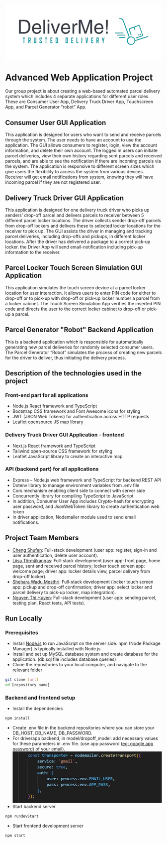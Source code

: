 
![Logo](https://github.com/din22-awap-ParcelDeliveryApp-team1/parceldelivery-user-frontend/blob/regnsignin/public/images/logo_driveme.png) 
# Advanced Web Application Project
Our group project is about creating a web-based automated parcel delivery system which includes 4 separate applications for different user roles. These are Consumer User App, Delivery Truck Driver App, Touchscreen App, and Parcel Generator “robot” App.

## Consumer User GUI Application
This application is designed for users who want to send and receive parcels through the system. The user needs to have an account to use the application. The GUI allows consumers to register, login, view the account information, and delete their own account. The logged in users can initiate parcel deliveries, view their own history regarding sent parcels and received parcels, and are able to see the notification if there are incoming parcels via the system. The application is responsive to different screen sizes which give users the flexibility to access the system from various devices. Receiver will get email notifications from system, knowing they will have incoming parcel if they are not registered user.

## Delivery Truck Driver GUI Application
This application is designed for one delivery truck driver who picks up senders’ drop-off parcel and delivers parcels to receiver between 5 different parcel locker locations. The driver collects sender drop-off parcels from drop-off lockers and delivers these to selected locker locations for the receiver to pick up. The GUI assists the driver in managing and tracking parcel deliveries, including drop-offs and pickups, in different locker locations. After the driver has delivered a package to a correct pick-up locker, the Driver App will send email-notification including pick-up information to the receiver.

## Parcel Locker Touch Screen Simulation GUI Application
This application simulates the touch screen device at a parcel locker location for user interaction. It allows users to enter PIN code for either to drop-off or to pick-up with drop-off or pick-up locker number a parcel from a locker cabinet. The Touch Screen Simulation App verifies the inserted PIN code and directs the user to the correct locker cabinet to drop-off or pick-up a parcel.

## Parcel Generator "Robot" Backend Application
This is a backend application which is responsible for automatically generating new parcel deliveries for randomly selected consumer users. The Parcel Generator “Robot” simulates the process of creating new parcels for the driver to deliver, thus initiating the delivery process.

## Description of the technologies used in the project
### Front-end part for all applications
- Node.js React framework and TypeScript
- Bootstrap CSS framework and Font Awesome icons for styling
- JWT (JSON Web Tokens) for authentication across HTTP requests
- Leaflet opensource JS map library
### Delivery Truck Driver GUI Application - frontend
- Next.js React framework and TypeScript
- Tailwind open-source CSS framework for styling
- Leaflet JavaScript library to create an interactive map
### API (backend part) for all applications
- Express – Node.js web framework and TypeScript for backend REST API
- Dotenv library to manage environment variables from .env file
- Cors mechanism enabling client side to connect with server side
- Concurrently library for compiling TypeScript to JavaScript
- In addition, Consumer User App includes Crypto-hash for encrypting user password, and JsonWebToken library to create authentication web token
- In driver application, Nodemailer module used to send email notifications.

## Project Team Members

 - [Cheng Shufen](https://github.com/ofiscarlett): Full-stack development (user app: register, sign-in and user authentication, delete user account).
 - [Liisa Törmäkangas](https://github.com/liisatormakangas): Full-stack development (user app: front page, home page, sent and received parcel history; locker touch screen app: welcome page; driver app: locker details view, parcel delivery from drop-off locker).
 - [Shehara Wadu Mesthri](https://github.com/WMSShehara): Full-stack development (locker touch screen app: pickup and drop-off confirmation; driver app: select locker and parcel delivery to pick-up locker, map integration).
 - [Nguyen Thi Huyen](https://github.com/Nguyen-Thi-HuyenK): Full-stack development (user app: sending parcel, testing plan, React tests, API tests).

## Run Locally
### Prerequisites
- Install [Node.js](https://nodejs.org/en) to run JavaScript on the server side. npm (Node Package Manager) is typically installed with Node.js.
- Install and set up MySQL database system and create database for the application. (db.sql file includes database queries)
- Clone the repositories to your local computer, and navigate to the relevant folder
```bash
git clone [url]
cd [repository name]
```
### Backend and frontend setup
- Install the dependencies
```bash
npm install
```
- Create .env file in the backend repositories where you can store your DB_HOST, DB_NAME, DB_PASSWORD.
- For driverapp backend, in model/dropoff_model: add necessary values for these parameters in .env file. (use app password ([eg: google app password](https://support.google.com/mail/answer/185833?hl=en)) of your email).
![Screenshot](https://github.com/din22-awap-ParcelDeliveryApp-team1/parceldelivery-user-frontend/blob/regnsignin/public/images/screenshot.png.jpg)
- Start backend server
```bash
npm rundevStart
```
- Start frontend development server
```bash
npm start
```
